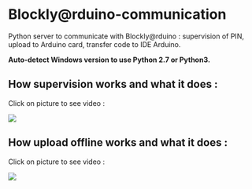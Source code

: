 # Blockly@rduino-communication
Python server to communicate with Blockly@rduino : supervision of PIN, upload to Arduino card, transfer code to IDE Arduino.

**Auto-detect Windows version to use Python 2.7 or Python3.**

How supervision works and what it does :
-------------------------------
Click on picture to see video :

[![](https://github.com/technologiescollege/Blockly-rduino-communication/blob/master/documentation/Blockly_comm_capture.jpg?raw=true)
](https://vimeo.com/177939950)

How upload offline works and what it does :
-------------------------------
Click on picture to see video :

[![](https://raw.githubusercontent.com/technologiescollege/Blockly-rduino-communication/master/documentation/Blockly_upload_capture.jpg)](https://vimeo.com/179961741)
